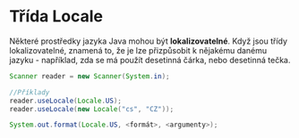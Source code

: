 # Třída Locale
Některé prostředky jazyka Java mohou být **lokalizovatelné**. Když jsou třídy lokalizovatelné, znamená to, že je lze přizpůsobit k nějakému danému jazyku - například, zda se má použít desetinná čárka, nebo desetinná tečka.

```java
Scanner reader = new Scanner(System.in);

//Příklady
reader.useLocale(Locale.US);
reader.useLocale(new Locale("cs", "CZ"));

System.out.format(Locale.US, <formát>, <argumenty>);
```
